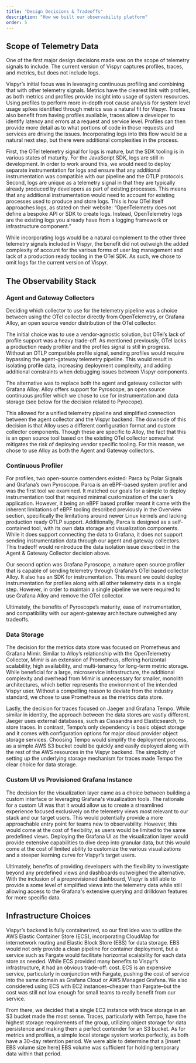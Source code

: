 ```yaml
---
title: "Design Decisions & Tradeoffs"
description: "How we built our observability platform"
order: 5
---
```


## Scope of Telemetry Data

One of the first major design decisions made was on the scope of telemetry signals to include. The current version of Vispyr captures profiles, traces, and metrics, but does not include logs.

Vispyr’s initial focus was in leveraging continuous profiling and combining that with other telemetry signals. Metrics have the clearest link with profiles, as both metrics and profiles provide insight into usage of system resources. Using profiles to perform more in-depth root cause analysis for system level usage spikes identified through metrics was a natural fit for Vispyr. Traces also benefit from having profiles available, traces allow a developer to identify latency and errors at a request and service level. Profiles can then provide more detail as to what portions of code in those requests and services are driving the issues. Incorporating logs into this flow would be a natural next step, but there were additional complexities in the process.

First, the OTel telemetry signal for logs is mature, but the SDK tooling is in various states of maturity. For the JavaScript SDK, logs are still in development. In order to work around this, we would need to deploy separate instrumentation for logs and ensure that any additional  instrumentation was compatible with our pipeline and the OTLP protocols. Second, logs are unique as a telemetry signal in that they are typically already produced by developers as part of existing processes. This means that any additional instrumentation would need to account for existing processes used to produce and store logs. This is how OTel itself approaches logs, as stated on their website:  “OpenTelemetry does not define a bespoke API or SDK to create logs. Instead, OpenTelemetry logs are the existing logs you already have from a logging framework or infrastructure component.”

While incorporating logs would be a natural complement to the other three telemetry signals included in Vispyr, the benefit did not outweigh the added complexity of account for the various forms of user log management and lack of a production ready tooling in the OTel SDK. As such, we chose to omit logs for the current version of Vispyr.

## The Observability Stack

### Agent and Gateway Collectors

Deciding which collector to use for the telemetry pipeline was a choice between using the OTel collector directly from OpenTelemetry, or Grafana Alloy, an open source vendor distribution of the OTel collector.

The initial choice was to use a vendor-agnostic solution, but OTel’s lack of profile support was a heavy trade-off. As mentioned previously, OTel lacks a production ready profiler and the profiles signal is still in progress. Without an OTLP compatible profile signal, sending profiles would require bypassing the agent-gateway telemetry pipeline. This would result in isolating profile data, increasing deployment complexity, and adding additional constraints when debugging issues between Vispyr components.

The alternative was to replace both the agent and gateway collector with Grafana Alloy. Alloy offers support for Pyroscope, an open source continuous profiler which we chose to use for instrumentation and data storage (see below for the decision related to Pyrocope).

This allowed for a unified telemetry pipeline and simplified connection between the agent collector and the Vispyr backend. The downside of this decision is that Alloy uses a different configuration format and custom collector components. Though these are specific to Alloy, the fact that this is an open source tool based on the existing OTel collector somewhat mitigates the risk of deploying vendor specific tooling. For this reason, we chose to use Alloy as both the Agent and Gateway collectors.

### Continuous Profiler

For profiles, two open-source contenders existed: Parca by Polar Signals and Grafana’s own Pyroscope. Parca is an eBPF-based system profiler and was the first  tool we examined. It matched our goals for a simple to deploy instrumentation tool that required minimal customization of the user’s application. However, it being an eBPF based profiler meant it came with the inherent limitations of eBPF tooling described previously in the Overview section, specifically the limitations around newer Linux kernels and lacking production ready OTLP support. Additionally, Parca is designed as a self-contained tool, with its own data storage and visualization components. While it does support connecting the data to Grafana, it does not support sending instrumentation data through our agent and gateway collectors. This tradeoff would reintroduce the data isolation issue described in the Agent & Gateway Collector decision above.

Our second option was Grafana Pyroscope, a mature open source profiler that is capable of sending telemetry through Grafana’s OTel based collector Alloy. It also has an SDK for instrumentation. This meant we could deploy instrumentation for profiles along with all other telemetry data in a single step. However, in order to maintain a single pipeline we were required to use Grafana Alloy and remove the OTel collector.

Ultimately, the benefits of Pyroscope’s maturity, ease of instrumentation, and compatibility with our agent-gateway architecture outweighed any tradeoffs.

### Data Storage

The decision for the metrics data store was focused on Prometheus and Grafana Mimir. Similar to Alloy’s relationship with the OpenTelemetry Collector, Mimir is an extension of Prometheus, offering horizontal scalability, high availability, and multi-tenancy for long-term metric storage. While beneficial for a large, microservice infrastructure, the additional complexity and overhead from Mimir is unnecessary for smaller, monolith architectures, which better represents the environment of the intended Vispyr user. Without a compelling reason to deviate from the industry standard, we chose to use Prometheus as the metrics data store.

Lastly, the decision for traces focused on Jaeger and Grafana Tempo. While similar in identity, the approach between the data stores are vastly different. Jaeger uses external databases, such as Cassandra and Elasticsearch, to store traces. In contrast, Tempo’s only dependency is basic object storage and it comes with configuration options for major cloud provider object storage services. Choosing Tempo would simplify the deployment process, as a simple AWS S3 bucket could be quickly and easily deployed along with the rest of the AWS resources in the Vispyr backend. The simplicity of setting up the underlying storage mechanism for traces made Tempo the clear choice for data storage.

### Custom UI vs Provisioned Grafana Instance

The decision for the visualization layer came as a choice between building a custom interface or leveraging Grafana's visualization tools.
The rationale for a custom UI was that it would allow us to create a streamlined experience focused exclusively on the telemetry views most relevant to our stack and our target users. This would potentially provide a more approachable entry point for teams new to observability. However, this would come at the cost of flexibility, as users would be limited to the same predefined views. Deploying the Grafana UI as the visualization layer would provide extensive capabilities to dive deep into granular data, but this would come at the cost of limited ability to customize the various visualizations and a steeper learning curve for Vispyr’s target users.

Ultimately, benefits of providing developers with the flexibility to investigate beyond any predefined views and dashboards outweighed the alternative. With the inclusion of a preprovisioned dashboard, Vispyr is still able to provide a some level of simplified views into the telemetry data while still allowing access to the Grafana's extensive querying and drilldown features for more specific data.

## Infrastructure Choices

Vispyr’s backend is fully containerized, so our first idea was to utilize the AWS Elastic Container Store (ECS), incorporating CloudMap for internetwork routing and Elastic Block Store (EBS) for data storage. EBS would not only provide a clean pipeline for container deployment, but a service such as Fargate would facilitate horizontal scalability for each data store as needed. While ECS provided many benefits to Vispyr’s infrastructure, it had an obvious trade-off: cost. ECS is an expensive service, particularly in conjunction with Fargate, pushing the cost of service into the same domain as Grafana Cloud or AWS Managed Grafana. We also considered using ECS with EC2 instances–cheaper than Fargate–but the cost was still not low enough for small teams to really benefit from our service.

From there, we decided that a single EC2 instance with trace storage in an S3 bucket made the most sense. Traces, particularly with Tempo, have the highest storage requirements of the group, utilizing object storage for data persistence and making them a perfect contender for an S3 bucket. As for metrics and profiles, a simple local storage system works perfectly, as both have a 30-day retention period. We were able to determine that a [insert EBS volume size here] EBS volume was sufficient for holding temporary data within that period.
